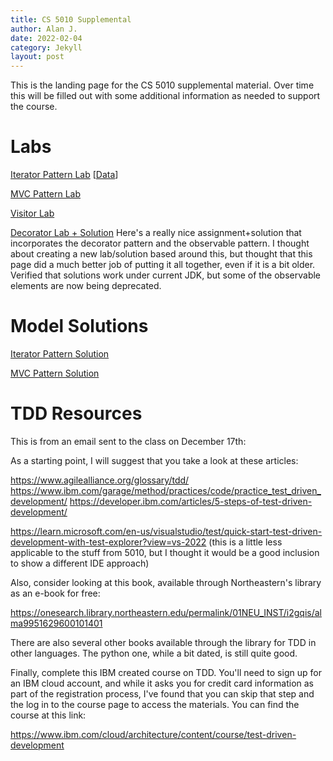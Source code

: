 ```yaml
---
title: CS 5010 Supplemental
author: Alan J.
date: 2022-02-04
category: Jekyll
layout: post
---
```


This is the landing page for the CS 5010 supplemental material. Over time this will be filled out 
with some additional information as needed to support the course.

# Labs

[Iterator Pattern Lab](https://docs.google.com/document/d/1lOzBfP4KwTYgiKNLdoCHAlxuonIRG8TtamK_kdTEzus/edit?usp=sharing) [[Data](https://acjamies.github.io/Titanic.csv)]

[MVC Pattern Lab](https://docs.google.com/document/d/1TJHNO3Z4vsCW-EWHtKHlezHMHhy8Az709mYgRRO-TD4/edit?usp=sharing)

[Visitor Lab](https://docs.google.com/document/d/16xhgs6thoLs7E4Sr4KhaYMFMTsNYZWjhFT35AOIADek/edit?usp=sharing)

[Decorator Lab + Solution](http://www.eecs.qmul.ac.uk/~mmh/APD/observers/) Here's a really nice assignment+solution that incorporates the decorator pattern and the observable pattern. I thought about creating a new lab/solution based around this, but thought that this page did a much better job of putting it all together, even if it is a bit older. Verified that solutions work under current JDK, but some of the observable elements are now being deprecated.

# Model Solutions

[Iterator Pattern Solution](https://acjamies.github.io/5010IteratorSln.zip)

[MVC Pattern Solution](https://acjamies.github.io/5010MVCSln.zip)

# TDD Resources
This is from an email sent to the class on December 17th:

As a starting point, I will suggest that you take a look at these articles:

<https://www.agilealliance.org/glossary/tdd/>
<https://www.ibm.com/garage/method/practices/code/practice_test_driven_development/>
<https://developer.ibm.com/articles/5-steps-of-test-driven-development/>

<https://learn.microsoft.com/en-us/visualstudio/test/quick-start-test-driven-development-with-test-explorer?view=vs-2022> (this is a little less applicable to the stuff from 5010, but I thought it would be a good inclusion to show a different IDE approach)

Also, consider looking at this book, available through Northeastern's library as an e-book for free:

<https://onesearch.library.northeastern.edu/permalink/01NEU_INST/i2gqis/alma9951629600101401>

There are also several other books available through the library for TDD in other languages. The python one, while a bit dated, is still quite good.

Finally, complete this IBM created course on TDD. You'll need to sign up for an IBM cloud account, and while it asks you for credit card information as part of the registration process, I've found that you can skip that step and the log in to the course page to access the materials. You can find the course at this link:

<https://www.ibm.com/cloud/architecture/content/course/test-driven-development>
